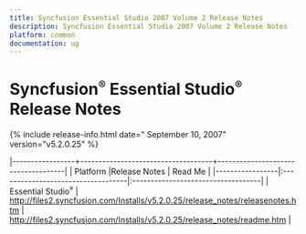 ```yaml
---
title: Syncfusion Essential Studio 2007 Volume 2 Release Notes  
description: Syncfusion Essential Studio 2007 Volume 2 Release Notes  
platform: common
documentation: ug
---
```


# Syncfusion<sup style="font-size:70%">&reg;</sup> Essential Studio<sup style="font-size:70%">&reg;</sup> Release Notes  

{% include release-info.html date=" September 10, 2007"  version="v5.2.0.25" %} 


|-----------------+------------------------------------+------------------------------------|
|   Platform      |Release Notes                       | Read Me                            |
|-----------------|:-----------------------------------|:-----------------------------------|
| Essential Studio<sup style="font-size:70%">&reg;</sup>  | <http://files2.syncfusion.com/Installs/v5.2.0.25/release_notes/releasenotes.htm> | <http://files2.syncfusion.com/Installs/v5.2.0.25/release_notes/readme.htm> |

